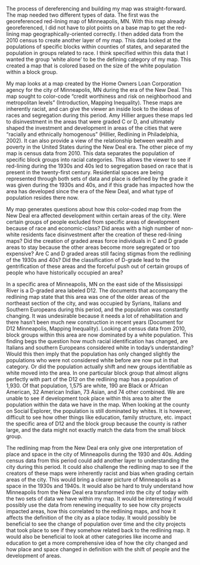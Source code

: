 The process of dereferencing and building my map was straight-forward. The map needed two different types of data. The first was the georeferenced red-lining map of Minneapolis, MN. With this map already georeferenced, I did not have to plot points on a base map to get the red-lining map geographically-oriented correctly. I then added data from the 2010 census to create another layer of my map. This data looked at the populations of specific blocks within counties of states, and separated the population in groups related to race. I think specified within this data that I wanted the group ‘white alone’ to be the defining category of my map. This created a map that is colored based on the size of the white population within a block group. 
	
My map looks at a map created by the Home Owners Loan Corporation agency for the city of Minneapolis, MN during the era of the New Deal. This map sought to color-code “credit worthiness and risk on neighborhood and metropolitan levels” (Introduction, Mapping Inequality). These maps are inherently racist, and can give the viewer an inside look to the ideas of races and segregation during this period. Amy Hillier argues these maps led to disinvestment in the areas that were graded C or D, and ultimately shaped the investment and development in areas of the cities that were “racially and ethnically homogenous” (Hillier, Redlining in Philadelphia, 2002).   It can also provide a view of the relationship between wealth and poverty in the United States during the New Deal era. The other piece of my map is census data from 2010. This data separates the population of specific block groups into racial categories. This allows the viewer to see if red-lining during the 1930s and 40s led to segregation based on race that is present in the twenty-first century. Residential spaces are being represented through both sets of data and place is defined by the grade it was given during the 1930s and 40s, and if this grade has impacted how the area has developed since the era of the New Deal, and what type of population resides there now. 

My map generates questions about how this color-coded map from the New Deal era affected development within certain areas of the city. Were certain groups of people excluded from specific areas of development because of race and economic-class? Did areas with a high number of non-white residents face disinvestment after the creation of these red-lining maps? Did the creation of graded areas force individuals in C and D grade areas to stay because the other areas become more segregated or too expensive? Are C and D graded areas still facing stigmas from the redlining of the 1930s and 40s? Did the classification of D-grade lead to the gentrification of these areas and the forceful push out of certain groups of people who have historically occupied an area? 
	
In a specific area of Minneapolis, MN on the east side of the Mississippi River is a D-graded area labeled D12. The documents that accompany the redlining map state that this area was one of the older areas of the northeast section of the city, and was occupied by Syrians, Italians and Southern Europeans during this period, and the population was constantly changing. It was undesirable because it needs a lot of rehabilitation and there hasn’t been much new construction in recent years (Document for D12 Minneapolis, Mapping Inequality). Looking at census data from 2010, block groups within this area are now dominated by a white population. This finding begs the question how much racial identification has changed, are Italians and southern Europeans considered white in today’s understanding? Would this then imply that the population has only changed slightly the populations who were not considered white before are now put in that category. Or did the population actually shift and new groups identifiable as white moved into the area. In one particular block group that almost aligns perfectly with part of the D12 on the redlining map has a population of 1,930. Of that population, 1,575 are white, 190 are Black or African American, 32 American Indian, 73 Asian, and 74 other combined. We are unable to see if development took place within this area to alter the population within the data we have in the map. When looking at the county on Social Explorer, the population is still dominated by whites. It is however, difficult to see how other things like education, family structure, etc. impact the specific area of D12 and the block group because the county is rather large, and the data might not exactly match the data from the small block group. 
	
The redlining map from the New Deal era only give one interpretation of place and space in the city of Minneapolis during the 1930 and 40s. Adding census data from this period could add another layer to understanding the city during this period. It could also challenge the redlining map to see if the creators of these maps were inherently racist and bias when grading certain areas of the city. This would bring a clearer picture of Minneapolis as a space in the 1930s and 1940s. It would also be hard to truly understand how Minneapolis from the New Deal era transformed into the city of today with the two sets of data we have within my map. It would be interesting if would possibly use the data from renewing inequality to see how city projects impacted areas, how this correlated to the redlining maps, and how it affects the definition of the city as a place today. It would possibly be beneficial to see the change of population over time and the city projects that took place to see if they somehow related back to the redlining map. It would also be beneficial to look at other categories like income and education to get a more comprehensive idea of how the city changed and how place and space changed in definition with the shift of people and the development of areas. 


